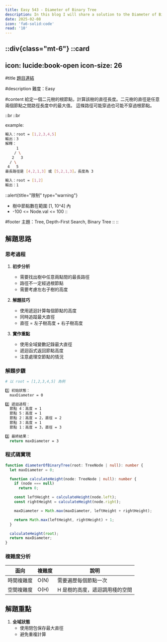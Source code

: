 ```yaml
---
title: Easy 543 - Diameter of Binary Tree
description: In this blog I will share a solution to the Diameter of Binary Tree problem.
date: 2025-02-08
icon: 'fa6-solid:code'
read: '10'
---
```


::div{class="mt-6"}
  ::card
  ---
  icon: lucide:book-open
  icon-size: 26
  ---

  #title
  [題目連結](https://leetcode.com/problems/diameter-of-binary-tree)

  #description
  難度：Easy

  #content
  給定一個二元樹的根節點，計算該樹的直徑長度。二元樹的直徑是任意兩個節點之間路徑長度中的最大值。
  這條路徑可能穿過也可能不穿過根節點。

  ::br
  ::br

  example:

  ```bash
  輸入：root = [1,2,3,4,5]
  輸出：3
  解釋：
       1
      / \
     2   3
    / \
   4   5
  最長路徑是 [4,2,1,3] 或 [5,2,1,3]，長度為 3

  輸入：root = [1,2]
  輸出：1
  ```

  ::alert{title="限制" type="warning"}
  - 樹中節點數在範圍 [1, 10^4] 內
  - -100 <= Node.val <= 100
  ::

  #footer
  主題：Tree, Depth-First Search, Binary Tree
  ::
::

## 解題思路

### 思考過程

1. **初步分析**
   - 需要找出樹中任意兩點間的最長路徑
   - 路徑不一定經過根節點
   - 需要考慮左右子樹的高度

2. **解題技巧**
   - 使用遞迴計算每個節點的高度
   - 同時追蹤最大直徑
   - 直徑 = 左子樹高度 + 右子樹高度

3. **實作重點**
   - 使用全域變數記錄最大直徑
   - 遞迴函式返回節點高度
   - 注意處理空節點的情況

### 解題步驟

```bash
# 以 root = [1,2,3,4,5] 為例

1️⃣ 初始狀態：
  maxDiameter = 0

2️⃣ 遞迴過程：
  節點 4：高度 = 1
  節點 5：高度 = 1
  節點 2：高度 = 2，直徑 = 2
  節點 3：高度 = 1
  節點 1：高度 = 3，直徑 = 3

3️⃣ 最終結果：
  return maxDiameter = 3
```

### 程式碼實現

```typescript
function diameterOfBinaryTree(root: TreeNode | null): number {
  let maxDiameter = 0;

  function calculateHeight(node: TreeNode | null): number {
    if (node === null)
      return 0;

    const leftHeight = calculateHeight(node.left);
    const rightHeight = calculateHeight(node.right);

    maxDiameter = Math.max(maxDiameter, leftHeight + rightHeight);

    return Math.max(leftHeight, rightHeight) + 1;
  }

  calculateHeight(root);
  return maxDiameter;
}
```

### 複雜度分析

| 面向 | 複雜度 | 說明 |
| --- | --- | --- |
| 時間複雜度 | O(N) | 需要遍歷每個節點一次 |
| 空間複雜度 | O(H) | H 是樹的高度，遞迴調用棧的空間 |

## 解題重點

1. **全域狀態**
   - 使用閉包保存最大直徑
   - 避免重複計算
